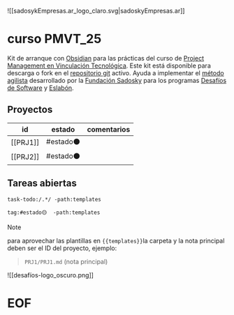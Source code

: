 
![[sadosykEmpresas.ar_logo_claro.svg|sadoskyEmpresas.ar]]
# curso PMVT_25

Kit de arranque con [Obsidian](https://obsidian.md) para las prácticas del curso de [Project Management en Vinculación Tecnológica](https://fundacionsadosky.org.ar/curso-de-formacion-en-project-manager-de-vinculacion/). 
Este kit está disponible para descarga o fork en el [repositorio git](https://github.com/leandro-fs/curso_pmvt) activo. Ayuda a implementar el [método agilista](https://revistas.unlp.edu.ar/JAIIO/article/view/17942) desarrollado por la [Fundación Sadosky]() para los programas [Desafíos de Software](https://solucionesinnovadoras.fundacionsadosky.org.ar/) y [Eslabón](https://sadoskyempresas.ar/programa-eslabon/).


## Proyectos

| id       | estado   | comentarios |
| -------- | -------- | ----------- |
| [[PRJ1]] | #estado⚫ |             |
| [[PRJ2]] | #estado⚫ |             |
## Tareas abiertas

```query
task-todo:/.*/ -path:templates
```


```query
tag:#estado🟡  -path:templates
```


>[!note]
 para aprovechar las plantillas en `{{templates}}`la carpeta y la nota principal deben ser el ID del proyecto, ejemplo:
 > `PRJ1/PRJ1.md` (nota principal)
 

![[desafíos-logo_oscuro.png]]


# EOF